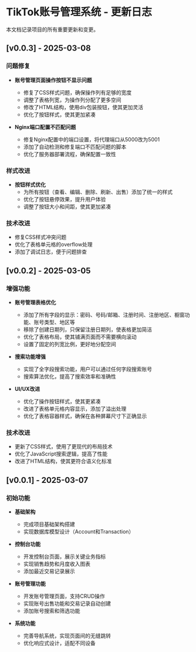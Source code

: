 # TikTok账号管理系统 - 更新日志

本文档记录项目的所有重要更新和变更。

## [v0.0.3] - 2025-03-08

### 问题修复
- **账号管理页面操作按钮不显示问题**
  - 修复了CSS样式问题，确保操作列有足够的宽度
  - 调整了表格列宽，为操作列分配了更多空间
  - 修改了HTML结构，使用div包装按钮，使其更加灵活
  - 优化了按钮样式，使其更加紧凑

- **Nginx端口配置不匹配问题**
  - 修复Nginx配置中的端口设置，将代理端口从5000改为5001
  - 添加了自动检测和修复端口不匹配问题的脚本
  - 优化了服务器部署流程，确保配置一致性

### 样式改进
- **按钮样式优化**
  - 为所有按钮（查看、编辑、删除、刷新、出售）添加了统一的样式
  - 优化了按钮悬停效果，提升用户体验
  - 调整了按钮大小和间距，使其更加紧凑

### 技术改进
- 修复CSS样式冲突问题
- 优化了表格单元格的overflow处理
- 添加了调试日志，便于问题排查

## [v0.0.2] - 2025-03-05

### 增强功能
- **账号管理表格优化**
  - 添加了所有字段的显示：密码、号码/邮箱、注册时间、注册地区、橱窗功能、账号类型、地区等
  - 移除了创建日期列，只保留注册日期列，使表格更加简洁
  - 优化了表格布局，使其铺满页面而不需要横向滚动
  - 设置了固定的列宽比例，更好地分配空间

- **搜索功能增强**
  - 实现了全字段搜索功能，用户可以通过任何字段搜索账号
  - 搜索算法优化，提高了搜索效率和准确性

- **UI/UX改进**
  - 优化了操作按钮样式，使其更紧凑
  - 改进了表格单元格内容显示，添加了溢出处理
  - 优化了表格容器样式，确保在各种屏幕尺寸下正确显示

### 技术改进
- 更新了CSS样式，使用了更现代的布局技术
- 优化了JavaScript搜索逻辑，提高了性能
- 改进了HTML结构，使其更符合语义化标准

## [v0.0.1] - 2025-03-07

### 初始功能
- **基础架构**
  - 完成项目基础架构搭建
  - 实现数据库模型设计（Account和Transaction）

- **控制台功能**
  - 开发控制台页面，展示关键业务指标
  - 实现销售趋势和月度收入图表
  - 添加最近交易记录展示

- **账号管理功能**
  - 开发账号管理页面，支持CRUD操作
  - 实现账号出售功能和交易记录自动创建
  - 添加账号搜索和筛选功能

- **系统功能**
  - 完善导航系统，实现页面间的无缝跳转
  - 优化响应式设计，适配不同设备
